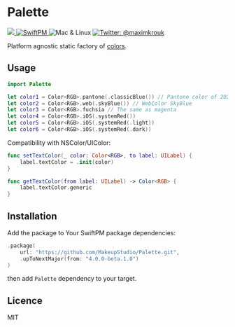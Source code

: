 # Palette

<p>    
  <a href="https://swift.org">
        <img src="https://img.shields.io/badge/Swift-5.1-red.svg?logo=swift" />
    </a>
    <a href="https://swift.org/package-manager">
        <img src="https://img.shields.io/badge/SwiftPM-Compatible-brightgreen.svg?style=flat" alt="SwiftPM" />
    </a>
    <img src="https://img.shields.io/badge/Platforms-Mac & Linux-green.svg?style=flat" alt="Mac & Linux" />
    <a href="https://twitter.com/maximkrouk">
        <img src="https://img.shields.io/badge/twitter-@maximkrouk-blue.svg?logo=twitter&style=social" alt="Twitter: @maximkrouk"/>
    </a>
</p>

Platform agnostic static factory of [colors](https://github.com/MakeupStudio/GenericColor).

## Usage

```swift
import Palette
```

```swift
let color1 = Color<RGB>.pantone(.classicBlue()) // Pantone color of 2020
let color2 = Color<RGB>.web(.skyBlue()) // WebColor SkyBlue
let color3 = Color<RGB>.fuchsia // The same as magenta
let color4 = Color<RGB>.iOS(.systemRed())
let color5 = Color<RGB>.iOS(.systemRed(.light))
let color6 = Color<RGB>.iOS(.systemRed(.dark))
```

Compatibility with NSColor/UIColor:

```swift
func setTextColor(_ color: Color<RGB>, to label: UILabel) {
    label.textColor = .init(color)
}

func getTextColor(from label: UILabel) -> Color<RGB> {
    label.textColor.generic
}
```

## Installation

Add the package to Your SwiftPM package dependencies:

```swift
.package(
    url: "https://github.com/MakeupStudio/Palette.git", 
    .upToNextMajor(from: "4.0.0-beta.1.0")
)
```

then add `Palette` dependency to your target.

## Licence

MIT
